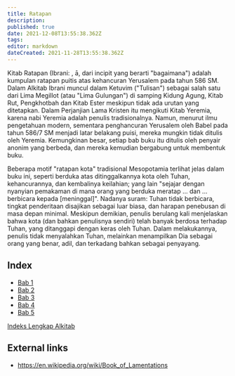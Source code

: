 ```yaml
---
title: Ratapan
description: 
published: true
date: 2021-12-08T13:55:38.362Z
tags: 
editor: markdown
dateCreated: 2021-11-28T13:55:38.362Z
---
```


Kitab Ratapan (Ibrani: , ā, dari incipit yang berarti "bagaimana") adalah kumpulan ratapan puitis atas kehancuran Yerusalem pada tahun 586 SM. Dalam Alkitab Ibrani muncul dalam Ketuvim ("Tulisan") sebagai salah satu dari Lima Megillot (atau "Lima Gulungan") di samping Kidung Agung, Kitab Rut, Pengkhotbah dan Kitab Ester meskipun tidak ada urutan yang ditetapkan. Dalam Perjanjian Lama Kristen itu mengikuti Kitab Yeremia, karena nabi Yeremia adalah penulis tradisionalnya. Namun, menurut ilmu pengetahuan modern, sementara penghancuran Yerusalem oleh Babel pada tahun 586/7 SM menjadi latar belakang puisi, mereka mungkin tidak ditulis oleh Yeremia. Kemungkinan besar, setiap bab buku itu ditulis oleh penyair anonim yang berbeda, dan mereka kemudian bergabung untuk membentuk buku.

Beberapa motif "ratapan kota" tradisional Mesopotamia terlihat jelas dalam buku ini, seperti berduka atas ditinggalkannya kota oleh Tuhan, kehancurannya, dan kembalinya keilahian; yang lain "sejajar dengan nyanyian pemakaman di mana orang yang berduka meratap ... dan ... berbicara kepada [meninggal]". Nadanya suram: Tuhan tidak berbicara, tingkat penderitaan disajikan sebagai luar biasa, dan harapan penebusan di masa depan minimal. Meskipun demikian, penulis berulang kali menjelaskan bahwa kota (dan bahkan penulisnya sendiri) telah banyak berdosa terhadap Tuhan, yang ditanggapi dengan keras oleh Tuhan. Dalam melakukannya, penulis tidak menyalahkan Tuhan, melainkan menampilkan Dia sebagai orang yang benar, adil, dan terkadang bahkan sebagai penyayang. 

## Index

- [Bab 1](/id/Bible/Lamentations/1)
- [Bab 2](/id/Bible/Lamentations/2)
- [Bab 3](/id/Bible/Lamentations/3)
- [Bab 4](/id/Bible/Lamentations/4)
- [Bab 5](/id/Bible/Lamentations/5)



[Indeks Lengkap Alkitab](/id/index/bible)


## External links

- https://en.wikipedia.org/wiki/Book_of_Lamentations